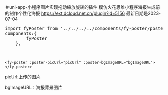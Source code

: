 ＃uni-app-小程序图片实现拖动缩放旋转的插件
模仿火花思维小程序海报生成前的制作个性化海报
https://ext.dcloud.net.cn/plugin?id=5156
最新日期是2023-07-04
<pre>
import fyPoster from '../../../../components/fy-poster/poster.vue'
components:{
        fyPoster
    },


</pre>

<pre><a class="btn" data-clipboard-snippet="" data-toggle="popover" data-placement="bottom" data-original-title="" title=""></a><code class="hljs ruby">&lt;fy-poster <span class="hljs-symbol">:poster-picUrl=<span class="hljs-string">"picUrl"</span></span> <span class="hljs-symbol">:poster-bgImageURL=<span class="hljs-string">"bgImageURL"</span>&gt;&lt;/fy-poster&gt;</span></code></pre>


picUrl:上传的图片

bgImageURL：海报背景图片
